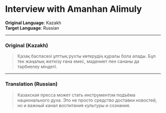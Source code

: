 # Interview with Amanhan Alimuly

**Original Language**: Kazakh  
**Target Language**: Russian

---

### Original (Kazakh)

> Қазақ баспасөзі ұлттық рухты көтерудің құралы бола алады. Бұл тек жаңалық жеткізу ғана емес, мәдениет пен сананы да тәрбиелеу міндеті.

---

### Translation (Russian)

> Казахская пресса может стать инструментом подъёма национального духа. Это не просто средство доставки новостей, но и важный канал воспитания культуры и сознания.
